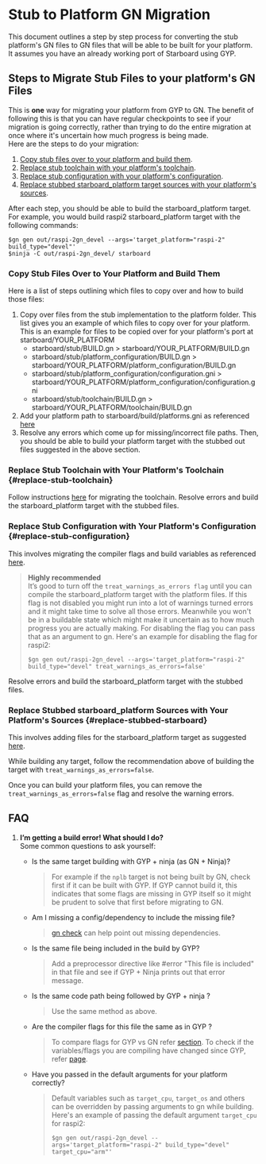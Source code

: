 # Stub to Platform GN Migration

This document outlines a step by step process for converting the stub platform's
GN files to GN files that will be able to be built for your platform. It assumes
you have an already working port of Starboard using GYP.

## Steps to Migrate Stub Files to your platform's GN Files

This is **one** way for migrating your platform from GYP to GN. The benefit of
following this is that you can have regular checkpoints to see if your migration
is going correctly, rather than trying to do the entire migration at once where
it's uncertain how much progress is being made. \
Here are the steps to do your migration:

1.  [Copy stub files over to your platform and build them](#copy-stub-files-over-to-your-platform-and-build-them).
2.  [Replace stub toolchain with your platform's toolchain](#replace-stub-toolchain).
3.  [Replace stub configuration with your platform's configuration](#replace-stub-configuration).
4.  [Replace stubbed starboard_platform target sources with your platform's
    sources](#replace-stubbed-starboard).

After each step, you should be able to build the starboard_platform target.
For example, you would build raspi2 starboard_platform target with the following
commands:
```
$gn gen out/raspi-2gn_devel --args='target_platform="raspi-2" build_type="devel"'
$ninja -C out/raspi-2gn_devel/ starboard
```

### Copy Stub Files Over to Your Platform and Build Them

Here is a list of steps outlining which files to copy over and how to build
those files:

1.  Copy over files from the stub implementation to the platform folder. This
    list gives you an example of which files to copy over for your platform.
    This is an example for files to be copied over for your platform's port at
    starboard/YOUR_PLATFORM
    *   starboard/stub/BUILD.gn > starboard/YOUR_PLATFORM/BUILD.gn
    *   starboard/stub/platform_configuration/BUILD.gn >
        starboard/YOUR_PLATFORM/platform_configuration/BUILD.gn
    *   starboard/stub/platform_configuration/configuration.gni >
        starboard/YOUR_PLATFORM/platform_configuration/configuration.gni
    *   starboard/stub/toolchain/BUILD.gn >
        starboard/YOUR_PLATFORM/toolchain/BUILD.gn
2.  Add your platform path to starboard/build/platforms.gni as referenced
    [here](./migrating_gyp_to_gn.md#adding-your-platform-to-starboard)
3.  Resolve any errors which come up for missing/incorrect file paths. Then, you
    should be able to build your platform target with the stubbed out files
    suggested in the above section.

### Replace Stub Toolchain with Your Platform's Toolchain {#replace-stub-toolchain}

Follow instructions [here](./migrating_gyp_to_gn.md#migrating-a-toolchain) for
migrating the toolchain. Resolve errors and build the starboard_platform target
with the stubbed files.

### Replace Stub Configuration with Your Platform's Configuration {#replace-stub-configuration}

This involves migrating the compiler flags and build variables as referenced
[here](./migrating_gyp_to_gn.md#migrating-a-platform).

> **Highly recommended** \
> It’s good to turn off the `treat_warnings_as_errors flag` until you can compile
> the starboard_platform target with the platform files.
> If this flag is not disabled you might run into a lot of
> warnings turned errors and it might take time to solve all those errors.
> Meanwhile you won't be in a buildable state which might make it uncertain as to
> how much progress you are actually making.
> For disabling the flag you can pass that as an argument to gn.
> Here's an example for disabling the flag for raspi2:
> ```
> $gn gen out/raspi-2gn_devel --args='target_platform="raspi-2" build_type="devel" treat_warnings_as_errors=false'
> ```

Resolve errors and build the starboard_platform target with the stubbed files.

### Replace Stubbed starboard_platform Sources with Your Platform's Sources {#replace-stubbed-starboard}

This involves adding files for the starboard_platform target as suggested
[here](./migrating_gyp_to_gn.md#migrating-a-platform).

While building any target, follow the recommendation above of building the
target with `treat_warnings_as_errors=false`.

Once you can build your platform files, you can remove the
`treat_warnings_as_errors=false` flag and resolve the warning errors.

## FAQ

1.  **I’m getting a build error! What should I do?** \
    Some common questions to ask yourself:

    *   Is the same target building with GYP + ninja (as GN + Ninja)?

        > For example if the `nplb` target is not being built by GN, check first
        > if it can be built with GYP. If GYP cannot build it, this indicates
        > that some flags are missing in GYP itself so it might be prudent to
        > solve that first before migrating to GN.

    *   Am I missing a config/dependency to include the missing file?

        > [gn check](https://cobalt.googlesource.com/third_party/gn/+/refs/heads/main/docs/reference.md#cmd_check)
        > can help point out missing dependencies.

    *   Is the same file being included in the build by GYP?

        > Add a preprocessor directive like #error "This file is included" in
        > that file and see if GYP + Ninja prints out that error message.

    *   Is the same code path being followed by GYP + ninja ?

        > Use the same method as above.

    *   Are the compiler flags for this file the same as in GYP ?

        > To compare flags for GYP vs GN refer
        > [section](./migrating_gyp_to_gn.md#validating-a-target). To check if
        > the variables/flags you are compiling have changed since GYP, refer
        > [page](./migration_changes.md).

    *   Have you passed in the default arguments for your platform correctly?

        > Default variables such as `target_cpu`, `target_os` and others can be
        > overridden by passing arguments to gn while building. Here's an
        > example of passing the default argument `target_cpu` for raspi2:
        > ```
        > $gn gen out/raspi-2gn_devel --args='target_platform="raspi-2" build_type="devel" target_cpu="arm"'
        > ```
